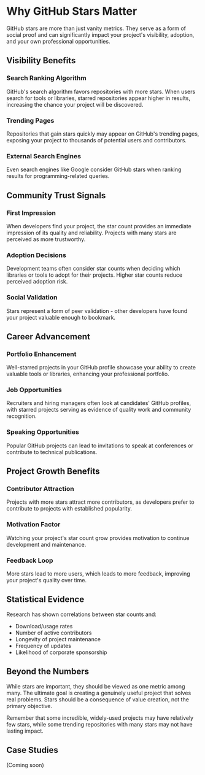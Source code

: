 # Why GitHub Stars Matter

GitHub stars are more than just vanity metrics. They serve as a form of social proof and can significantly impact your project's visibility, adoption, and your own professional opportunities.

## Visibility Benefits

### Search Ranking Algorithm
GitHub's search algorithm favors repositories with more stars. When users search for tools or libraries, starred repositories appear higher in results, increasing the chance your project will be discovered.

### Trending Pages
Repositories that gain stars quickly may appear on GitHub's trending pages, exposing your project to thousands of potential users and contributors.

### External Search Engines
Even search engines like Google consider GitHub stars when ranking results for programming-related queries.

## Community Trust Signals

### First Impression
When developers find your project, the star count provides an immediate impression of its quality and reliability. Projects with many stars are perceived as more trustworthy.

### Adoption Decisions
Development teams often consider star counts when deciding which libraries or tools to adopt for their projects. Higher star counts reduce perceived adoption risk.

### Social Validation
Stars represent a form of peer validation - other developers have found your project valuable enough to bookmark.

## Career Advancement

### Portfolio Enhancement
Well-starred projects in your GitHub profile showcase your ability to create valuable tools or libraries, enhancing your professional portfolio.

### Job Opportunities
Recruiters and hiring managers often look at candidates' GitHub profiles, with starred projects serving as evidence of quality work and community recognition.

### Speaking Opportunities
Popular GitHub projects can lead to invitations to speak at conferences or contribute to technical publications.

## Project Growth Benefits

### Contributor Attraction
Projects with more stars attract more contributors, as developers prefer to contribute to projects with established popularity.

### Motivation Factor
Watching your project's star count grow provides motivation to continue development and maintenance.

### Feedback Loop
More stars lead to more users, which leads to more feedback, improving your project's quality over time.

## Statistical Evidence

Research has shown correlations between star counts and:

- Download/usage rates
- Number of active contributors
- Longevity of project maintenance
- Frequency of updates
- Likelihood of corporate sponsorship

## Beyond the Numbers

While stars are important, they should be viewed as one metric among many. The ultimate goal is creating a genuinely useful project that solves real problems. Stars should be a consequence of value creation, not the primary objective.

Remember that some incredible, widely-used projects may have relatively few stars, while some trending repositories with many stars may not have lasting impact.

## Case Studies

(Coming soon) 